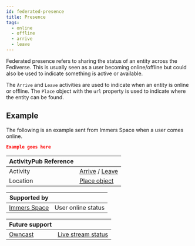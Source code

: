 ```yaml
---
id: federated-presence
title: Presence
tags:
  - online
  - offline
  - arrive
  - leave
---
```


Federated presence refers to sharing the status of an entity across the Fediverse. This is usually seen as a user becoming online/offline but could also be used to indicate something is active or available.

The `Arrive` and `Leave` activities are used to indicate when an entity is online or offline. The `Place` object with the `url` property is used to indicate where the entity can be found.

## Example

The following is an example sent from Immers Space when a user comes online.

```json
Example goes here
```

| ActivityPub Reference |                                                                                                                                               |
| --------------------- | --------------------------------------------------------------------------------------------------------------------------------------------- |
| Activity              | [Arrive](https://www.w3.org/TR/activitystreams-vocabulary/#dfn-arrive) / [Leave](https://www.w3.org/TR/activitystreams-vocabulary/#dfn-leave) |
| Location              | [Place object](https://www.w3.org/TR/activitystreams-vocabulary/#dfn-place)                                                                   |

| Supported by                              |                    |
| ----------------------------------------- | ------------------ |
| [Immers Space](https://web.immers.space/) | User online status |

| Future support                    |                                                                      |
| --------------------------------- | -------------------------------------------------------------------- |
| [Owncast](https://owncast.online) | [Live stream status](https://github.com/owncast/owncast/issues/2912) |
